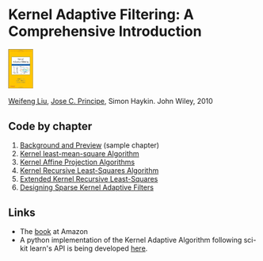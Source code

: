 # Kernel Adaptive Filtering: A Comprehensive Introduction
<img src="./images/cover.jpg" alt="cover" style="width: 50px;"/>

[Weifeng Liu](http://cnel.ufl.edu/people/people.php?name=wfliu), [Jose C. Principe](http://cnel.ufl.edu/people/people.php?name=principe), Simon Haykin.
John Wiley, 2010

## Code by chapter
1. [Background and Preview](./samples/chapter1.pdf) (sample chapter)
2. [Kernel least-mean-square Algorithm](./ch2_codes)
3. [Kernel Affine Projection Algorithms](./ch3_codes)
4. [Kernel Recursive Least-Squares Algorithm](./ch4_codes)
5. [Extended Kernel Recursive Least-Squares](./ch5_codes)
6. [Designing Sparse Kernel Adaptive Filters](./ch6_codes)

## Links
* The [book](http://www.amazon.com/gp/product/0470447532?ie=UTF8&tag=weiswebsit-20&linkCode=as2&camp=1789&creative=390957&creativeASIN=0470447532) at Amazon
* A python implementation of the Kernel Adaptive Algorithm following sci-kit learn's API is being developed [here](https://github.com/EderSantana/adaptive_kernel_methods).
